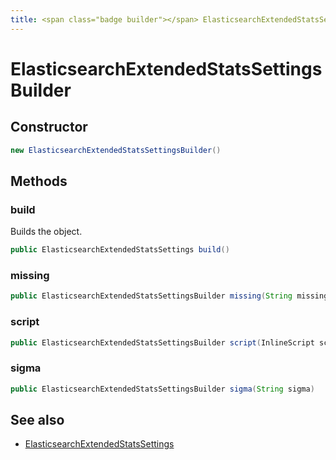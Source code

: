 ```yaml
---
title: <span class="badge builder"></span> ElasticsearchExtendedStatsSettingsBuilder
---
```

# <span class="badge builder"></span> ElasticsearchExtendedStatsSettingsBuilder

## Constructor

```java
new ElasticsearchExtendedStatsSettingsBuilder()
```
## Methods

### <span class="badge object-method"></span> build

Builds the object.

```java
public ElasticsearchExtendedStatsSettings build()
```

### <span class="badge object-method"></span> missing

```java
public ElasticsearchExtendedStatsSettingsBuilder missing(String missing)
```

### <span class="badge object-method"></span> script

```java
public ElasticsearchExtendedStatsSettingsBuilder script(InlineScript script)
```

### <span class="badge object-method"></span> sigma

```java
public ElasticsearchExtendedStatsSettingsBuilder sigma(String sigma)
```

## See also

 * <span class="badge object-type-class"></span> [ElasticsearchExtendedStatsSettings](./object-ElasticsearchExtendedStatsSettings.md)
